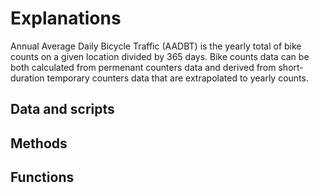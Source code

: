 # Explanations

Annual Average Daily Bicycle Traffic (AADBT) is the yearly total of bike counts on a given location divided by 365 days. Bike counts data can be both calculated from permenant counters data and derived from short-duration temporary counters data that are extrapolated to yearly counts.

## Data and scripts


## Methods


## Functions
